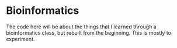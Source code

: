 # Bioinformatics

The code here will be about the things that I learned through a bioinformatics 
class, but rebuilt from the beginning.
This is mostly to experiment.
